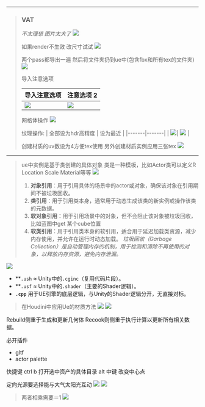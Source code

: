 
---

>### VAT 
>*不太理想 图片太大了*
>![](./images/2025-03-04-19-42-39.png)
>
>如果render不生效 改尺寸试试
>![](./images/2025-03-04-20-05-18.png)
>
>
>两个pass都导出一遍 然后将文件夹扔到ue中(包含fbx和所有tex的文件夹)
>![](./images/2025-03-04-20-17-45.png)
>
>
>导入注意选项
>
>| 导入注意选项 | 注意选项 2 |
>|-------|-------|
>|   ![](./images/2025-03-04-20-16-34.png)    |    ![](./images/2025-03-04-20-19-15.png) |
>
>
>网格体操作
>![](./images/2025-03-04-20-23-26.png)
>
>纹理操作:
>| 全部设为hdr高精度 | 设为最近 |
>|-------|-------|
>|   ![](./images/2025-03-04-21-13-34.png)|    ![](./images/2025-03-04-19-28-24.png)   |
>
>
>创建材质的uv数设为4方便tex使用 另外创建材质实例应用三张tex
>![](./images/2025-03-04-20-09-35.png)
>

---

>ue中实例是基于类创建的具体对象 类是一种模板，比如Actor类可以定义R Location Scale Material等等
>![](./images/2025-02-21-22-08-25.png)
>1. **对象引用**：用于引用具体的场景中的actor或对象，确保该对象在引用期间不被垃圾回收。
>2. **类引用**：用于引用类本身，通常用于动态生成该类的新实例或操作该类的元数据。
>3. **软对象引用**：用于引用场景中的对象，但不会阻止该对象被垃圾回收，比如蓝图中get 某个cube位置
>4. **软类引用**：用于引用类本身的软引用，适合用于延迟加载类资源，减少内存使用，并允许在运行时动态加载。
*垃圾回收（Garbage Collection）是自动管理内存的机制，用于检测和清除不再使用的对象，以释放内存资源，避免内存泄漏。*
 
![](./images/2025-02-21-19-12-04.png)


- **`.ush` ≈ Unity中的`.cginc`（复用代码片段）。  
- **`.usf` ≈ Unity中的`.shader`（主要的Shader逻辑）。  
- **`.cpp`** 用于UE引擎的底层逻辑，与Unity的Shader逻辑分开，无直接对标。

>在Houdini中应用Ue的材质方法
![](./images/2024-12-18-19-07-03.png)
![](./images/2024-12-18-19-06-30.png)



Rebuild侧重于生成和更新几何体
Recook则侧重于执行计算以更新所有相关数据。

必开插件
* gltf
* actor palette

快捷键
ctrl b 打开选中资产的具体目录
alt 中键 改变中心点

定向光源要选择能与大气太阳光互动
![](./images/2024-11-10-12-30-16.png)
![](./images/2024-11-10-12-30-02.png)

>两者相乘需要＝1
![](./images/2024-11-10-12-54-31.png)